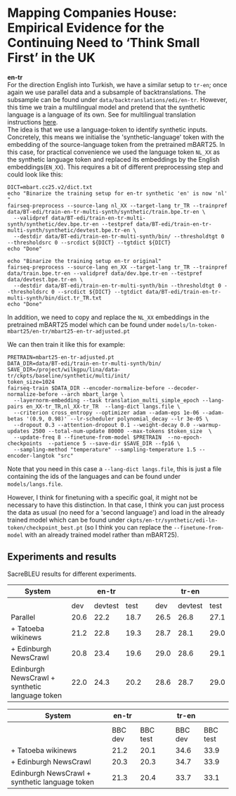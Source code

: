 # Mapping Companies House: Empirical Evidence for the Continuing Need to ‘Think Small First’ in the UK


**en-tr**  
For the direction English into Turkish, we have a similar setup to `tr-en`; once again we use parallel data and a subsample of backtranslations. The subsample can be found under `data/backtranslations/edi/en-tr`. 
However, this time we train a multilingual model and pretend that the synthetic language is a language of its own. See for multilingual translation instructions [here](https://github.com/pytorch/fairseq/tree/main/examples/multilingual).  
The idea is that we use a language-token to identify synthetic inputs. Concretely, this means we initialise the 'synthetic-language' token with the embedding of the source-language token from the pretrained mBART25. In this case, for practical convenience we used the language token `NL_XX` as the synthetic language token and replaced its embeddings by the English embeddings(`EN_XX`). This requires a bit of different preprocessing step and could look like this:
```
DICT=mbart.cc25.v2/dict.txt
echo "Binarize the training setup for en-tr synthetic 'en' is now 'nl' "
fairseq-preprocess --source-lang nl_XX --target-lang tr_TR --trainpref data/BT-edi/train-en-tr-multi-synth/synthetic/train.bpe.tr-en \
  --validpref data/BT-edi/train-en-tr-multi-synth/synthetic/dev.bpe.tr-en --testpref data/BT-edi/train-en-tr-multi-synth/synthetic/devtest.bpe.tr-en \
  --destdir data/BT-edi/train-en-tr-multi-synth/bin/ --thresholdtgt 0 --thresholdsrc 0 --srcdict ${DICT} --tgtdict ${DICT}
echo "Done"

echo "Binarize the training setup en-tr original"
fairseq-preprocess --source-lang en_XX --target-lang tr_TR --trainpref data/train.bpe.tr-en --validpref data/dev.bpe.tr-en --testpref data/devtest.bpe.tr-en \
  --destdir data/BT-edi/train-en-tr-multi-synth/bin --thresholdtgt 0 --thresholdsrc 0 --srcdict ${DICT} --tgtdict data/BT-edi/train-en-tr-multi-synth/bin/dict.tr_TR.txt
echo "Done"
```
In addition, we need to copy and replace the `NL_XX` embeddings in the pretrained mBART25 model which can be found under `models/ln-token-mbart25/en-tr/mbart25-en-tr-adjusted.pt`

We can then train it like this for example:
```
PRETRAIN=mbart25-en-tr-adjusted.pt
DATA_DIR=data/BT-edi/train-en-tr-multi-synth/bin/
SAVE_DIR=/project/wilkgpu/lina/data-tr/ckpts/baseline/synthetic/multi/init/
token_size=1024
fairseq-train $DATA_DIR --encoder-normalize-before --decoder-normalize-before --arch mbart_large \
  --layernorm-embedding --task translation_multi_simple_epoch --lang-pairs en_XX-tr_TR,nl_XX-tr_TR  --lang-dict langs.file \
  --criterion cross_entropy --optimizer adam --adam-eps 1e-06 --adam-betas '(0.9, 0.98)' --lr-scheduler polynomial_decay --lr 3e-05 \
  --dropout 0.3 --attention-dropout 0.1 --weight-decay 0.0 --warmup-updates 2500 --total-num-update 80000 --max-tokens $token_size  \
  --update-freq 8 --finetune-from-model $PRETRAIN  --no-epoch-checkpoints  --patience 5 --save-dir $SAVE_DIR --fp16 \
  --sampling-method "temperature" --sampling-temperature 1.5 --encoder-langtok "src" 
```
Note that you need in this case a ``--lang-dict langs.file``, this is just a file containing the ids of the languages and can be found under `models/langs.file`. 

However, I think for finetuning with a specific goal, it might not be necessary to have this distinction. In that case, I think you can just process the data as usual (no need for a 'second language') and load in the already trained model which can be found under `ckpts/en-tr/synthetic/edi-ln-token/checkpoint_best.pt` (so I think you can replace the ``--finetune-from-model`` with an already trained model rather than mBART25).  


## Experiments and results
SacreBLEU results for different experiments. 

| System |  | en-tr |  |  |  | tr-en |  |
| --- | --- | --- | --- | --- | --- | --- | --- |
|  |  |  |  |  |  |  |  |
|  | dev | devtest | test |  | dev | devtest | test |
| Parallel | 20.6 | 22.2 | 18.7 |  | 26.5 | 26.8 | 27.1 |
| + Tatoeba wikinews | 21.2 | 22.8 | 19.3 |  | 28.7 | 28.1 | 29.0 |
| + Edinburgh NewsCrawl | 20.8 | 23.4 | 19.6 |  | 29.0 | 28.6 | 29.1 |
| Edinburgh NewsCrawl + synthetic language token | 22.0 | 24.3 | 20.2 |  | 28.6 | 28.7 | 29.0 |

| System | en-tr |  |  | tr-en |  |
| --- | --- | --- | --- | --- | --- |
|  |  |  |  |  |  |
|  | BBC dev | BBC test |  | BBC dev | BBC test |
| + Tatoeba wikinews | 21.2 | 20.1 |  | 34.6 | 33.9 |
| + Edinburgh NewsCrawl | 20.3 | 20.3 |  | 34.7 | 33.9 |
| Edinburgh NewsCrawl + synthetic language token | 21.3 | 20.4 |  | 33.7 | 33.1 |
